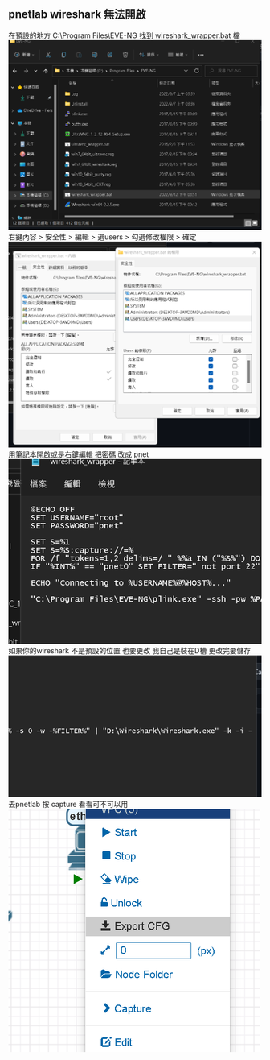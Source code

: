 ## pnetlab wireshark 無法開啟  
在預設的地方 C:\Program Files\EVE-NG  找到 wireshark_wrapper.bat 檔  
![GITHUB](https://github.com/timmy10289/cisco/blob/main/pictures/w1.png)  
右鍵內容 > 安全性 > 編輯 > 選users > 勾選修改權限 > 確定  
![GITHUB](https://github.com/timmy10289/cisco/blob/main/pictures/w2.png)  
用筆記本開啟或是右鍵編輯  把密碼 改成 pnet  
![GITHUB](https://github.com/timmy10289/cisco/blob/main/pictures/w3.png)  
如果你的wireshark 不是預設的位置 也要更改  我自己是裝在D槽  更改完要儲存  
![GITHUB](https://github.com/timmy10289/cisco/blob/main/pictures/w4.png)  
去pnetlab 按 capture 看看可不可以用  
![GITHUB](https://github.com/timmy10289/cisco/blob/main/pictures/w5.png)  
